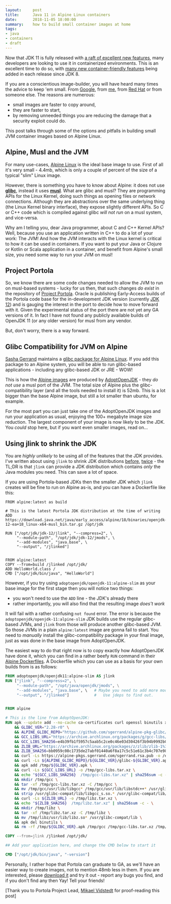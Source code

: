 ```yaml
---
layout:     post
title:      Java 11 in Alpine Linux containers
date:       2018-11-05 18:00:00
summary:    how to build small container images at home
tags:
- java
- containers
- draft
---
```


Now that JDK 11 is fully released with [a raft of excellent new features](https://openjdk.java.net/projects/jdk/11/), many developers are looking to use it in containerized environments. This is an excellent time to do so, with [many new container-friendly features](https://docs.google.com/presentation/d/11VjOwW8MjDqXX9uRx0BEGYrIQtGGcXJJWMxS2q-02nA/edit#slide=id.g3c0528a66b_1_162) being added in each release since JDK 8.

If you are a conscientious image-builder, you will have heard many times the advice to keep 'em small. From [Google](https://cloud.google.com/blog/products/gcp/7-best-practices-for-building-containers), from [me](https://vimeo.com/289497209), from [Red Hat](https://developers.redhat.com/blog/2016/03/09/more-about-docker-images-size/) or from someone else.  The reasons are numerous: 

  - small images are faster to copy around, 
  - they are faster to start, 
  - by removing unneeded things you are reducing the damage that a security exploit could do.
  
This post talks through some of the options and pitfalls in building small JVM container images based on Alpine Linux.

## Alpine, Musl and the JVM

For many use-cases, [Alpine Linux](https://alpinelinux.org/) is the ideal base image to use. First of all it's very small - 4.4mb, which is only a couple of percent of the size of a typical "slim" Linux image.

However, there is something you have to know about Alpine: it does not use **[glibc](https://www.gnu.org/software/libc/)**, instead it uses **[musl](https://www.musl-libc.org/)**. What are glibc and musl? They are programming APIs for the Linux Kernel, doing such things as opening files or network connections. Although they are abstractions over the same underlying thing (the Linux Kernel binary interface), they expose slightly different APIs. So C or C++ code which is compiled against glibc _will not run_ on a musl system, and vice-versa.

Why am I telling you, dear Java programmer, about C and C++ Kernel APIs?  Well, because you use an application written in C++ to do a lot of your work: The JVM!  And how the JVM interacts with the Linux kernel is critical to how it can be used in containers.  If you want to put your Java or Clojure or Kotlin or Scala application in a container, and benefit from Alpine's small size, you need some way to run your JVM on musl!

## Project Portola

So, we know there are some code changes needed to allow the JVM to run on musl-based systems - lucky for us then, that such changes _do exist_ in the repository of [Project Portola](https://openjdk.java.net/projects/portola/). Oracle is publishing Early-Access builds of the Portola code base for the in-development JDK version (currently [JDK 12](https://jdk.java.net/12)) and is gauging the interest in the port to decide how to move forward with it. Given the experimental status of the port there are not yet any GA versions of it. In fact I have not found any publicly available builds of OpenJDK 11 (or any older version) for musl from any vendor.

But, don't worry, there is a way forward.

## Glibc Compatibility for JVM on Alpine

[Sasha Gerrand](https://github.com/sgerrand) maintains a [glibc package for Alpine Linux](https://github.com/sgerrand/alpine-pkg-glibc). If you add this package to an Alpine system, you will be able to run glibc-based applications - including any glibc-based JDK or JRE - WOW!

This is how the [Alpine images](https://github.com/AdoptOpenJDK/openjdk-docker#supported-builds-and-build-types) are produced by [AdoptOpenJDK](https://adoptopenjdk.net/) - they _do not use_ a musl port of the JVM. The total size of Alpine plus the glibc-compatibility layer (and all the tools needed to install it) is 52mb. This is a lot bigger than the base Alpine image, but still a lot smaller than ubuntu, for example.

For the most part you can just take one of the AdoptOpenJDK images and run your application as usual, enjoying the 100+ megabyte image size reduction. The largest component of your image is now likely to be the JDK.  You _could_ stop here, but if you want even smaller images, read on...


## Using jlink to shrink the JDK

You are _highly unlikely_ to be using all of the features that the JDK provides.  I've written about using `jlink` to shrink JDK distributions [before](https://mjg123.github.io/2017/11/07/Java-modules-and-jlink.html), [twice](https://mjg123.github.io/2018/05/26/Multi-Stage-Docker-Build-with-jlink.html) - the TL;DR is that `jlink` can provide a JDK distribution which contains _only_ the Java modules you need. This can save a lot of space.

If you are using Portola-based JDKs then the smaller JDK which `jlink` creates will be fine to run on Alpine as-is, and you can have a Dockerfile like this:

```
FROM alpine:latest as build

# This is the latest Portola JDK distribution at the time of writing
ADD https://download.java.net/java/early_access/alpine/18/binaries/openjdk-12-ea+18_linux-x64-musl_bin.tar.gz /opt/jdk

RUN ["/opt/jdk/jdk-12/jlink", "--compress=2", \
     "--module-path", "/opt/jdk/jdk-12/jmods", \
     "--add-modules", "java.base", \
     "--output", "/jlinked"]


FROM alpine:latest
COPY --from=build /jlinked /opt/jdk/
ADD HelloWorld.class /
CMD ["/opt/jdk/bin/java", "HelloWorld"]
```

However, if you try using `adoptopenjdk/openjdk-11:alpine-slim` as your base image for the first stage then you will notice two things:

  - you won't need to use the `ADD` line - the JDK's already there
  - rather importantly, you will also find that the resulting image _does't work_
  
It will fail with a rather confusing `not found` error. The error is because the `adoptopenjdk/openjdk-11:alpine-slim` JDK builds use the regular glibc-based JVMs, and `jlink` from those will produce another glibc-based JVM. So those JVMs in a plain `alpine:latest` image are gonna fail to start.  You need to _manually_ install the glibc-compatibility package in your final image, just as was done in the base image from AdoptOpenJDK.

The easiest way to do that right now is to copy exactly how AdoptOpenJDK have done it, which you can find in a rather beefy `RUN` command in their [Alpine Dockerfiles](https://github.com/AdoptOpenJDK/openjdk-docker/blob/2baf4481c1a3a70f47a8aae074ec9a4027945638/11/jdk/alpine/Dockerfile.hotspot.releases.slim#L24-L46).  A Dockerfile which you can use as a basis for your own builds from is as follows:

```Dockerfile
FROM adoptopenjdk/openjdk11:alpine-slim AS jlink
RUN ["jlink", "--compress=2", \
     "--module-path", "/opt/java/openjdk/jmods", \
     "--add-modules", "java.base", \   # Maybe you need to add more modules here?
     "--output", "/jlinked"]           #   Use jdeps to find out.


FROM alpine

# This is the line from AdoptOpenJDK:
RUN apk --update add --no-cache ca-certificates curl openssl binutils xz \
    && GLIBC_VER="2.28-r0" \
    && ALPINE_GLIBC_REPO="https://github.com/sgerrand/alpine-pkg-glibc/releases/download" \
    && GCC_LIBS_URL="https://archive.archlinux.org/packages/g/gcc-libs/gcc-libs-8.2.1%2B20180831-1-x86_64.pkg.tar.xz" \
    && GCC_LIBS_SHA256=e4b39fb1f5957c5aab5c2ce0c46e03d30426f3b94b9992b009d417ff2d56af4d \
    && ZLIB_URL="https://archive.archlinux.org/packages/z/zlib/zlib-1%3A1.2.9-1-x86_64.pkg.tar.xz" \
    && ZLIB_SHA256=bb0959c08c1735de27abf01440a6f8a17c5c51e61c3b4c707e988c906d3b7f67 \
    && curl -Ls https://alpine-pkgs.sgerrand.com/sgerrand.rsa.pub -o /etc/apk/keys/sgerrand.rsa.pub \
    && curl -Ls ${ALPINE_GLIBC_REPO}/${GLIBC_VER}/glibc-${GLIBC_VER}.apk > /tmp/${GLIBC_VER}.apk \
    && apk add /tmp/${GLIBC_VER}.apk \
    && curl -Ls ${GCC_LIBS_URL} -o /tmp/gcc-libs.tar.xz \
    && echo "${GCC_LIBS_SHA256}  /tmp/gcc-libs.tar.xz" | sha256sum -c - \
    && mkdir /tmp/gcc \
    && tar -xf /tmp/gcc-libs.tar.xz -C /tmp/gcc \
    && mv /tmp/gcc/usr/lib/libgcc* /tmp/gcc/usr/lib/libstdc++* /usr/glibc-compat/lib \
    && strip /usr/glibc-compat/lib/libgcc_s.so.* /usr/glibc-compat/lib/libstdc++.so* \
    && curl -Ls ${ZLIB_URL} -o /tmp/libz.tar.xz \
    && echo "${ZLIB_SHA256}  /tmp/libz.tar.xz" | sha256sum -c - \
    && mkdir /tmp/libz \
    && tar -xf /tmp/libz.tar.xz -C /tmp/libz \
    && mv /tmp/libz/usr/lib/libz.so* /usr/glibc-compat/lib \
    && apk del binutils \
    && rm -rf /tmp/${GLIBC_VER}.apk /tmp/gcc /tmp/gcc-libs.tar.xz /tmp/libz /tmp/libz.tar.xz /var/cache/apk/*

COPY --from=jlink /jlinked /opt/jdk/

## Add your application here, and change the CMD below to start it

CMD ["/opt/jdk/bin/java", "-version"]
```

Personally, I rather hope that Portola can graduate to GA, as we'll have an easier way to create images, not to mention 48mb less in them. If you are interested, please [download it](https://jdk.java.net/12) and try it out - report any bugs you find, and if you don't find any then Yay! Tell your friends!

\[Thank you to Portola Project Lead, [Mikael Vidstedt](https://twitter.com/mikaelvidstedt) for proof-reading this post\]

